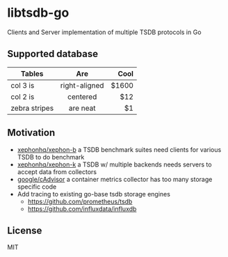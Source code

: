 # libtsdb-go

Clients and Server implementation of multiple TSDB protocols in Go

## Supported database

| Tables        | Are           | Cool  |
| ------------- |:-------------:| -----:|
| col 3 is      | right-aligned | $1600 |
| col 2 is      | centered      |   $12 |
| zebra stripes | are neat      |    $1 |

## Motivation

- [xephonhq/xephon-b](https://github.com/xephonhq/xephon-b) a TSDB benchmark suites need clients for various TSDB to do benchmark
- [xephonhq/xephon-k](https://github.com/xephonhq/xephon-k) a TSDB w/ multiple backends needs servers to accept data from collectors
- [google/cAdvisor](https://github.com/google/cadvisor) a container metrics collector has too many storage specific code 
- Add tracing to existing go-base tsdb storage engines
  - https://github.com/prometheus/tsdb
  - https://github.com/influxdata/influxdb
  
## License

MIT

